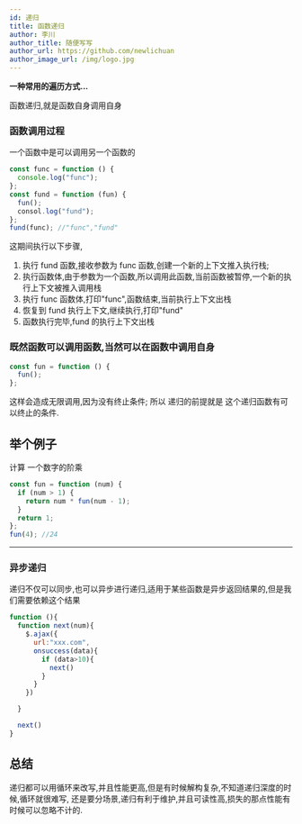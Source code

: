 ```yaml
---
id: 递归
title: 函数递归
author: 李川
author_title: 随便写写
author_url: https://github.com/newlichuan
author_image_url: /img/logo.jpg
---
```


**一种常用的遍历方式...**

<!--truncate-->

函数递归,就是函数自身调用自身

### 函数调用过程

一个函数中是可以调用另一个函数的

```js
const func = function () {
  console.log("func");
};
const fund = function (fun) {
  fun();
  consol.log("fund");
};
fund(func); //"func","fund"
```

这期间执行以下步骤,

1. 执行 fund 函数,接收参数为 func 函数,创建一个新的上下文推入执行栈;
2. 执行函数体,由于参数为一个函数,所以调用此函数,当前函数被暂停,一个新的执行上下文被推入调用栈
3. 执行 func 函数体,打印"func",函数结束,当前执行上下文出栈
4. 恢复到 fund 执行上下文,继续执行,打印"fund"
5. 函数执行完毕,fund 的执行上下文出栈

### 既然函数可以调用函数,当然可以在函数中调用自身

```js
const fun = function () {
  fun();
};
```

这样会造成无限调用,因为没有终止条件;
所以 递归的前提就是 这个递归函数有可以终止的条件.

## 举个例子

计算 一个数字的阶乘

```js
const fun = function (num) {
  if (num > 1) {
    return num * fun(num - 1);
  }
  return 1;
};
fun(4); //24
```

---

### 异步递归

递归不仅可以同步,也可以异步进行递归,适用于某些函数是异步返回结果的,但是我们需要依赖这个结果

```js
function (){
  function next(num){
    $.ajax({
      url:"xxx.com",
      onsuccess(data){
        if (data>10){
          next()
        }
      }
    })

  }

  next()
}
```

## 总结

递归都可以用循环来改写,并且性能更高,但是有时候解构复杂,不知道递归深度的时候,循环就很难写,
还是要分场景,递归有利于维护,并且可读性高,损失的那点性能有时候可以忽略不计的.
